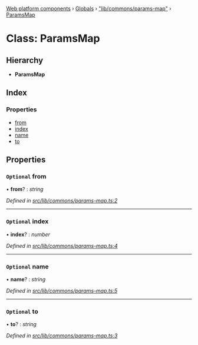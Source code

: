 [Web platform components](../README.md) › [Globals](../globals.md) › ["lib/commons/params-map"](../modules/_lib_commons_params_map_.md) › [ParamsMap](_lib_commons_params_map_.paramsmap.md)

# Class: ParamsMap

## Hierarchy

* **ParamsMap**

## Index

### Properties

* [from](_lib_commons_params_map_.paramsmap.md#optional-from)
* [index](_lib_commons_params_map_.paramsmap.md#optional-index)
* [name](_lib_commons_params_map_.paramsmap.md#optional-name)
* [to](_lib_commons_params_map_.paramsmap.md#optional-to)

## Properties

### `Optional` from

• **from**? : *string*

*Defined in [src/lib/commons/params-map.ts:2](https://github.com/nodulusteam/methodus.dev/blob/0650919/modules/platform/platform-web/src/lib/commons/params-map.ts#L2)*

___

### `Optional` index

• **index**? : *number*

*Defined in [src/lib/commons/params-map.ts:4](https://github.com/nodulusteam/methodus.dev/blob/0650919/modules/platform/platform-web/src/lib/commons/params-map.ts#L4)*

___

### `Optional` name

• **name**? : *string*

*Defined in [src/lib/commons/params-map.ts:5](https://github.com/nodulusteam/methodus.dev/blob/0650919/modules/platform/platform-web/src/lib/commons/params-map.ts#L5)*

___

### `Optional` to

• **to**? : *string*

*Defined in [src/lib/commons/params-map.ts:3](https://github.com/nodulusteam/methodus.dev/blob/0650919/modules/platform/platform-web/src/lib/commons/params-map.ts#L3)*
